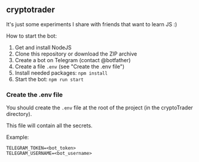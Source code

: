 ## cryptotrader

It's just some experiments I share with friends that want to learn JS :)

How to start the bot:

1. Get and install NodeJS
1. Clone this repository or download the ZIP archive
1. Create a bot on Telegram (contact @botfather)
1. Create a file `.env` (see "Create the .env file")
1. Install needed packages: `npm install`
1. Start the bot: `npm run start`


### Create the .env file

You should create the `.env` file at the root of the project (in the cryptoTrader directory).

This file will contain all the secrets.

Example:

```
TELEGRAM_TOKEN=<bot_token>
TELEGRAM_USERNAME=<bot_username>
```

